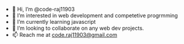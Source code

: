 - 👋 Hi, I’m @code-raj11903
- 👀 I’m interested in web development and competetive progrmming
- 🌱 I’m currently learning javascript
- 💞️ I’m looking to collaborate on any web dev projects.
- 📫 Reach me at code.raj11903@gmail.com

<!---
code-raj11903/code-raj11903 is a ✨ special ✨ repository because its `README.md` (this file) appears on your GitHub profile.
You can click the Preview link to take a look at your changes.
--->
